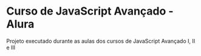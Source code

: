 # Curso de JavaScript Avançado - Alura

Projeto executado durante as aulas dos cursos de JavaScript Avançado I, II e III

